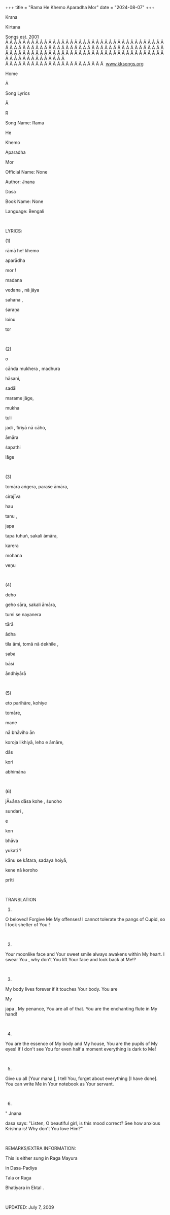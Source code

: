 +++ 
title = "Rama He Khemo Aparadha Mor"
date = "2024-08-07"
+++

Krsna
 
Kirtana


Songs
 est. 2001
Â Â Â Â Â Â Â Â Â Â Â Â Â Â Â Â Â Â Â Â Â Â Â Â Â Â Â Â Â Â Â Â Â Â Â Â Â Â Â Â Â Â Â Â Â Â Â Â Â Â Â Â Â Â Â Â Â Â Â Â Â Â Â Â Â Â Â Â Â Â Â Â Â Â Â Â Â Â Â Â Â Â Â Â Â Â Â Â Â Â Â Â Â Â Â Â Â Â Â Â Â Â Â Â Â Â Â Â Â Â Â Â Â Â Â Â Â Â Â Â Â Â Â Â Â  
Â Â Â Â Â Â Â Â Â Â Â Â Â Â Â Â Â Â Â Â Â Â Â  
www.kksongs.org








Home


Ã 
 
Song Lyrics
 
Ã 
 
R


Song Name: 
Rama


He
 
Khemo
 
Aparadha


Mor


Official Name: None


Author: 
Jnana
 
Dasa


Book Name: None


Language: 
Bengali




 


LYRICS:


(1)


rāmā
 he! 
khemo
 
aparādha
 
mor
!


madana
 
vedana
, nā jāya

sahana
,


śaraṇa
 
loinu
 
tor


 


(2)


o

cāńda 
mukhera
, 
madhura

hāsani,


sadāi
 
marame
 jāge,


mukha
 
tuli
 
jadi
,
firiyā nā cāho,


āmāra
 
śapathi
 
lāge


 


(3)


tomāra
 ańgera, paraśe āmāra,


cirajīva
 
hau
 
tanu
,


japa
 
tapa
 tuhuń, 
sakali
 āmāra,


karera
 
mohana
 
veṇu


 


(4)


deho
 
geho
 sāra, 
sakali
 āmāra,


tumi
 se 
nayanera
 
tārā


ādha
 
tila
 āmi, tomā
nā 
dekhile
,


saba
 
bāsi

āndhiyārā


 


(5)


eto
 parihāre, 
kohiye

tomāre,


mane

nā bhāviho ān


koroja
 likhiyā, 
leho
 e
āmāre,


dās


kori
 
abhimāna


 


(6)


jÃ±āna
 dāsa 
kohe
, 
śunoho


sundari
,


e
 
kon
 
bhāva
 
yukati
?


kānu
 se kātara, 
sadaya
 hoiyā,


kene
 nā 
koroho
 
prīti


 


TRANSLATION


1)
O beloved! Forgive Me 
My
 offenses! I cannot tolerate
the pangs of Cupid, so I took shelter of 
You
!


 


2)
Your moonlike face and 
Your
 sweet smile always awakens
within My heart. I swear 
You
, why don't You lift Your
face and look back at Me!?


 


3)
My body lives forever if it touches 
Your
 body. You are

My
 
japa
, My penance, You are
all of that. You are the enchanting flute in 
My
 hand!


 


4)
You are the essence of 
My
 body and My house, You are
the pupils of My eyes! If I don't see 
You
 for even
half a moment everything is dark to Me!


 


5)

Give
 up all [Your 
mana
], I
tell You, forget about everything [I have done]. You can write 
Me
 in Your notebook as Your servant.


 


6)
"
Jnana
 
dasa
 says:
"Listen, O beautiful girl, is this mood correct? See how anxious Krishna
is! Why don't 
You
 love Him?"


 


REMARKS/EXTRA INFORMATION:


This is either sung in Raga 
Mayura

in 
Dasa-Padiya
 
Tala
 or Raga

Bhatiyara
 in 
Ektal
.


 


UPDATED:
 July 7, 2009